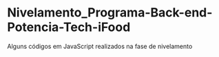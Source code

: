 # Nivelamento_Programa-Back-end-Potencia-Tech-iFood
Alguns códigos em JavaScript realizados na fase de nivelamento
